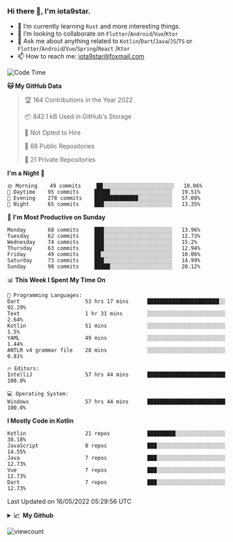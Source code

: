 ### Hi there 👋, I'm iota9star.

- 🌱 I’m currently learning `Rust` and more interesting things.
- 👯 I’m looking to collaborate on `Flutter`/`Android`/`Vue`/`Ktor`
- 💬 Ask me about anything related to `Kotlin`/`Dart`/`Java`/`JS`/`TS` or `Flutter`/`Android`/`Vue`/`Spring`/`React`
  /`Ktor`
- 📫 How to reach me: [iota9star@foxmail.com](iota9star@foxmail.com)



<!--START_SECTION:waka-->
![Code Time](http://img.shields.io/badge/Code%20Time-2%2C963%20hrs%2038%20mins-blue)

**🐱 My GitHub Data** 

> 🏆 164 Contributions in the Year 2022
 > 
> 📦 842.1 kB Used in GitHub's Storage 
 > 
> 🚫 Not Opted to Hire
 > 
> 📜 68 Public Repositories 
 > 
> 🔑 21 Private Repositories  
 > 
**I'm a Night 🦉** 

```text
🌞 Morning    49 commits     ██░░░░░░░░░░░░░░░░░░░░░░░   10.06% 
🌆 Daytime    95 commits     █████░░░░░░░░░░░░░░░░░░░░   19.51% 
🌃 Evening    278 commits    ██████████████░░░░░░░░░░░   57.08% 
🌙 Night      65 commits     ███░░░░░░░░░░░░░░░░░░░░░░   13.35%

```
📅 **I'm Most Productive on Sunday** 

```text
Monday       68 commits     ███░░░░░░░░░░░░░░░░░░░░░░   13.96% 
Tuesday      62 commits     ███░░░░░░░░░░░░░░░░░░░░░░   12.73% 
Wednesday    74 commits     ███░░░░░░░░░░░░░░░░░░░░░░   15.2% 
Thursday     63 commits     ███░░░░░░░░░░░░░░░░░░░░░░   12.94% 
Friday       49 commits     ██░░░░░░░░░░░░░░░░░░░░░░░   10.06% 
Saturday     73 commits     ███░░░░░░░░░░░░░░░░░░░░░░   14.99% 
Sunday       98 commits     █████░░░░░░░░░░░░░░░░░░░░   20.12%

```


📊 **This Week I Spent My Time On** 

```text
💬 Programming Languages: 
Dart                     53 hrs 17 mins      ███████████████████████░░   92.29% 
Text                     1 hr 31 mins        ░░░░░░░░░░░░░░░░░░░░░░░░░   2.64% 
Kotlin                   51 mins             ░░░░░░░░░░░░░░░░░░░░░░░░░   1.5% 
YAML                     49 mins             ░░░░░░░░░░░░░░░░░░░░░░░░░   1.44% 
ANTLR v4 grammar file    28 mins             ░░░░░░░░░░░░░░░░░░░░░░░░░   0.81%

🔥 Editors: 
IntelliJ                 57 hrs 44 mins      █████████████████████████   100.0%

💻 Operating System: 
Windows                  57 hrs 44 mins      █████████████████████████   100.0%

```

**I Mostly Code in Kotlin** 

```text
Kotlin                   21 repos            █████████░░░░░░░░░░░░░░░░   38.18% 
JavaScript               8 repos             ███░░░░░░░░░░░░░░░░░░░░░░   14.55% 
Java                     7 repos             ███░░░░░░░░░░░░░░░░░░░░░░   12.73% 
Vue                      7 repos             ███░░░░░░░░░░░░░░░░░░░░░░   12.73% 
Dart                     7 repos             ███░░░░░░░░░░░░░░░░░░░░░░   12.73%

```



 Last Updated on 16/05/2022 05:29:56 UTC
<!--END_SECTION:waka-->

<details>
  <summary><b>📈&nbsp;&nbsp;My Github</b></summary>
  <br>
  <img src='https://github-profile-trophy.vercel.app/?username=iota9star'>
  <img src='https://bad-apple-github-readme.vercel.app/api?show_bg=1&username=iota9star&hide_title=true'>
  <img src='http://cr-skills-chart-widget.azurewebsites.net/api/api?username=iota9star'>
</details>


![viewcount](https://count.getloli.com/get/@iota9star?theme=rule34)
